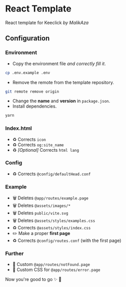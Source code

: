 # React Template

React template for Keeclick _by MalikAza_

## Configuration

### Environment

- Copy the environment file _and correctly fill it_.

```bash
cp .env.example .env
```

- Remove the remote from the template repository.

```bash
git remote remove origin
```

- Change the **name** and **version** in `package.json`.
- Install dependencies.

```bash
yarn
```

### Index.html

- ♻️ Corrects `icon`
- ♻️ Corrects `og:site_name`
- ♻️ _[Optional]_ Corrects `html lang`

### Config

- ♻️ Corrects `@config/defaultHead.conf`

### Example

- 🗑️ Deletes `@app/routes/example.page`
- 🗑️ Deletes `@assets/images/*`
- 🗑️ Deletes `public/vite.svg`
- 🗑️ Deletes `@assets/styles/examples.css`
- ♻️ Corrects `@assets/styles/index.css`
- ✏️ Make a proper **first page**
- ♻️ Corrects `@config/routes.conf` (with the first page)

### Further

- 🎨 Custom `@app/routes/notFound.page`
- 🎨 Custom CSS for `@app/routes/error.page`

Now you're good to go ✨ 🚀

